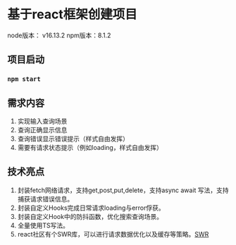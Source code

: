 # 基于react框架创建项目
node版本： v16.13.2
npm版本：8.1.2
## 项目启动
### `npm start`

## 需求内容
1. 实现输入查询场景
2. 查询正确显示信息
3. 查询错误显示错误提示（样式自由发挥）
4. 需要有请求状态提示（例如loading，样式自由发挥）

## 技术亮点
1. 封装fetch网络请求，支持get,post,put,delete，支持async await 写法，支持捕获请求错误信息。
2. 封装自定义Hooks完成日常请求loading与error俘获。
3. 封装自定义Hook中的防抖函数，优化搜索查询场景。
4. 全量使用TS写法。
5. react社区有个SWR库，可以进行请求数据优化以及缓存等策略。[SWR](https://swr.vercel.app/zh-CN) 
